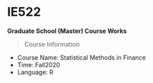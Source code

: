 # IE522

**Graduate School (Master) Course Works**

>Course Information

- Course Name: Statistical Methods in Finance
- Time: Fall2020
- Language: R

